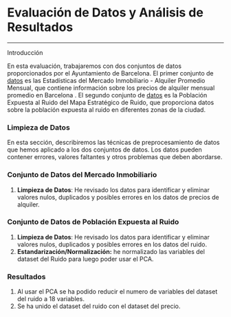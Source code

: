 # Evaluación de Datos y Análisis de Resultados
***
Introducción

En esta evaluación, trabajaremos con dos conjuntos de datos proporcionados por el Ayuntamiento de Barcelona. El primer conjunto de  [datos](https://opendata-ajuntament.barcelona.cat/data/es/dataset/est-mercat-immobiliari-lloguer-mitja-mensual/resource/0a71a12d-55fa-4a76-b816-4ee55f84d327) es las Estadísticas del Mercado Inmobiliario - Alquiler Promedio Mensual, que contiene información sobre los precios de alquiler mensual promedio en Barcelona . El segundo conjunto de [datos](https://opendata-ajuntament.barcelona.cat/data/es/dataset/poblacio-exposada-mapa-estrategic-soroll/resource/3846500e-72aa-4780-967f-f09aa184eaba)  es la Población Expuesta al Ruido del Mapa Estratégico de Ruido, que proporciona datos sobre la población expuesta al ruido en diferentes zonas de la ciudad.

### Limpieza de Datos
En esta sección, describiremos las técnicas de preprocesamiento de datos que hemos aplicado a los dos conjuntos de datos. Los datos pueden contener errores, valores faltantes y otros problemas que deben abordarse.
### Conjunto de Datos del Mercado Inmobiliario
1. **Limpieza de Datos**: He revisado los datos para identificar y eliminar valores nulos, duplicados y posibles errores en los datos de precios de alquiler.


### Conjunto de Datos de Población Expuesta al Ruido
1. **Limpieza de Datos**: He revisado los datos para identificar y eliminar valores nulos, duplicados y posibles errores en los datos del ruido.
2. **Estandarización/Normalización:** he normalizado las variables del dataset del Ruido para luego poder usar el PCA.

### Resultados

1. Al usar el PCA se ha podido reducir el numero de variables del dataset del ruido a 18 variables.
2. Se ha unido el dataset del ruido con el dataset del precio.
